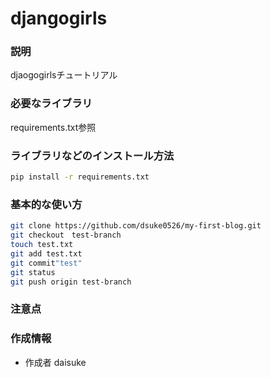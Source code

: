 # djangogirls

### 説明
djaogogirlsチュートリアル
### 必要なライブラリ
requirements.txt参照

### ライブラリなどのインストール方法
 
```bash
pip install -r requirements.txt
```

### 基本的な使い方
```bash
git clone https://github.com/dsuke0526/my-first-blog.git
git checkout　test-branch
touch test.txt
git add test.txt
git commit"test"
git status
git push origin test-branch
```

### 注意点

### 作成情報
* 作成者 daisuke




